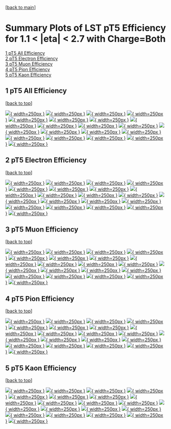[[back to main](./)]

# <a name="top"></a> Summary Plots of LST pT5 Efficiency for 1.1 < |eta| < 2.7 with Charge=Both

[1 pT5 All Efficiency](#1)<br/>[2 pT5 Electron Efficiency](#2)<br/>[3 pT5 Muon Efficiency](#3)<br/>[4 pT5 Pion Efficiency](#4)<br/>[5 pT5 Kaon Efficiency](#5)<br/>



## <a name="1"></a> 1 pT5 All Efficiency

 [[back to top](#top)]

[![](../mtv/var/pT5_xtr_0_0_eff_pt.png){ width=250px }](pT5_xtr_0_0_eff_pt.html)
[![](../mtv/var/pT5_xtr_0_0_eff_ptzoom.png){ width=250px }](pT5_xtr_0_0_eff_ptzoom.html)
[![](../mtv/var/pT5_xtr_0_0_eff_ptlow.png){ width=250px }](pT5_xtr_0_0_eff_ptlow.html)
[![](../mtv/var/pT5_xtr_0_0_eff_ptlowzoom.png){ width=250px }](pT5_xtr_0_0_eff_ptlowzoom.html)
[![](../mtv/var/pT5_xtr_0_0_eff_ptmtv.png){ width=250px }](pT5_xtr_0_0_eff_ptmtv.html)
[![](../mtv/var/pT5_xtr_0_0_eff_ptmtvzoom.png){ width=250px }](pT5_xtr_0_0_eff_ptmtvzoom.html)
[![](../mtv/var/pT5_xtr_0_0_eff_eta.png){ width=250px }](pT5_xtr_0_0_eff_eta.html)
[![](../mtv/var/pT5_xtr_0_0_eff_etazoom.png){ width=250px }](pT5_xtr_0_0_eff_etazoom.html)
[![](../mtv/var/pT5_xtr_0_0_eff_etacoarse.png){ width=250px }](pT5_xtr_0_0_eff_etacoarse.html)
[![](../mtv/var/pT5_xtr_0_0_eff_etacoarsezoom.png){ width=250px }](pT5_xtr_0_0_eff_etacoarsezoom.html)
[![](../mtv/var/pT5_xtr_0_0_eff_phi.png){ width=250px }](pT5_xtr_0_0_eff_phi.html)
[![](../mtv/var/pT5_xtr_0_0_eff_phizoom.png){ width=250px }](pT5_xtr_0_0_eff_phizoom.html)
[![](../mtv/var/pT5_xtr_0_0_eff_phicoarse.png){ width=250px }](pT5_xtr_0_0_eff_phicoarse.html)
[![](../mtv/var/pT5_xtr_0_0_eff_phicoarsezoom.png){ width=250px }](pT5_xtr_0_0_eff_phicoarsezoom.html)
[![](../mtv/var/pT5_xtr_0_0_eff_dxy.png){ width=250px }](pT5_xtr_0_0_eff_dxy.html)
[![](../mtv/var/pT5_xtr_0_0_eff_dxycoarse.png){ width=250px }](pT5_xtr_0_0_eff_dxycoarse.html)
[![](../mtv/var/pT5_xtr_0_0_eff_dxycoarsezoom.png){ width=250px }](pT5_xtr_0_0_eff_dxycoarsezoom.html)
[![](../mtv/var/pT5_xtr_0_0_eff_dz.png){ width=250px }](pT5_xtr_0_0_eff_dz.html)
[![](../mtv/var/pT5_xtr_0_0_eff_dzcoarse.png){ width=250px }](pT5_xtr_0_0_eff_dzcoarse.html)
[![](../mtv/var/pT5_xtr_0_0_eff_dzcoarsezoom.png){ width=250px }](pT5_xtr_0_0_eff_dzcoarsezoom.html)


## <a name="2"></a> 2 pT5 Electron Efficiency

 [[back to top](#top)]

[![](../mtv/var/pT5_xtr_11_0_eff_pt.png){ width=250px }](pT5_xtr_11_0_eff_pt.html)
[![](../mtv/var/pT5_xtr_11_0_eff_ptzoom.png){ width=250px }](pT5_xtr_11_0_eff_ptzoom.html)
[![](../mtv/var/pT5_xtr_11_0_eff_ptlow.png){ width=250px }](pT5_xtr_11_0_eff_ptlow.html)
[![](../mtv/var/pT5_xtr_11_0_eff_ptlowzoom.png){ width=250px }](pT5_xtr_11_0_eff_ptlowzoom.html)
[![](../mtv/var/pT5_xtr_11_0_eff_ptmtv.png){ width=250px }](pT5_xtr_11_0_eff_ptmtv.html)
[![](../mtv/var/pT5_xtr_11_0_eff_ptmtvzoom.png){ width=250px }](pT5_xtr_11_0_eff_ptmtvzoom.html)
[![](../mtv/var/pT5_xtr_11_0_eff_eta.png){ width=250px }](pT5_xtr_11_0_eff_eta.html)
[![](../mtv/var/pT5_xtr_11_0_eff_etazoom.png){ width=250px }](pT5_xtr_11_0_eff_etazoom.html)
[![](../mtv/var/pT5_xtr_11_0_eff_etacoarse.png){ width=250px }](pT5_xtr_11_0_eff_etacoarse.html)
[![](../mtv/var/pT5_xtr_11_0_eff_etacoarsezoom.png){ width=250px }](pT5_xtr_11_0_eff_etacoarsezoom.html)
[![](../mtv/var/pT5_xtr_11_0_eff_phi.png){ width=250px }](pT5_xtr_11_0_eff_phi.html)
[![](../mtv/var/pT5_xtr_11_0_eff_phizoom.png){ width=250px }](pT5_xtr_11_0_eff_phizoom.html)
[![](../mtv/var/pT5_xtr_11_0_eff_phicoarse.png){ width=250px }](pT5_xtr_11_0_eff_phicoarse.html)
[![](../mtv/var/pT5_xtr_11_0_eff_phicoarsezoom.png){ width=250px }](pT5_xtr_11_0_eff_phicoarsezoom.html)
[![](../mtv/var/pT5_xtr_11_0_eff_dxy.png){ width=250px }](pT5_xtr_11_0_eff_dxy.html)
[![](../mtv/var/pT5_xtr_11_0_eff_dxycoarse.png){ width=250px }](pT5_xtr_11_0_eff_dxycoarse.html)
[![](../mtv/var/pT5_xtr_11_0_eff_dxycoarsezoom.png){ width=250px }](pT5_xtr_11_0_eff_dxycoarsezoom.html)
[![](../mtv/var/pT5_xtr_11_0_eff_dz.png){ width=250px }](pT5_xtr_11_0_eff_dz.html)
[![](../mtv/var/pT5_xtr_11_0_eff_dzcoarse.png){ width=250px }](pT5_xtr_11_0_eff_dzcoarse.html)
[![](../mtv/var/pT5_xtr_11_0_eff_dzcoarsezoom.png){ width=250px }](pT5_xtr_11_0_eff_dzcoarsezoom.html)


## <a name="3"></a> 3 pT5 Muon Efficiency

 [[back to top](#top)]

[![](../mtv/var/pT5_xtr_13_0_eff_pt.png){ width=250px }](pT5_xtr_13_0_eff_pt.html)
[![](../mtv/var/pT5_xtr_13_0_eff_ptzoom.png){ width=250px }](pT5_xtr_13_0_eff_ptzoom.html)
[![](../mtv/var/pT5_xtr_13_0_eff_ptlow.png){ width=250px }](pT5_xtr_13_0_eff_ptlow.html)
[![](../mtv/var/pT5_xtr_13_0_eff_ptlowzoom.png){ width=250px }](pT5_xtr_13_0_eff_ptlowzoom.html)
[![](../mtv/var/pT5_xtr_13_0_eff_ptmtv.png){ width=250px }](pT5_xtr_13_0_eff_ptmtv.html)
[![](../mtv/var/pT5_xtr_13_0_eff_ptmtvzoom.png){ width=250px }](pT5_xtr_13_0_eff_ptmtvzoom.html)
[![](../mtv/var/pT5_xtr_13_0_eff_eta.png){ width=250px }](pT5_xtr_13_0_eff_eta.html)
[![](../mtv/var/pT5_xtr_13_0_eff_etazoom.png){ width=250px }](pT5_xtr_13_0_eff_etazoom.html)
[![](../mtv/var/pT5_xtr_13_0_eff_etacoarse.png){ width=250px }](pT5_xtr_13_0_eff_etacoarse.html)
[![](../mtv/var/pT5_xtr_13_0_eff_etacoarsezoom.png){ width=250px }](pT5_xtr_13_0_eff_etacoarsezoom.html)
[![](../mtv/var/pT5_xtr_13_0_eff_phi.png){ width=250px }](pT5_xtr_13_0_eff_phi.html)
[![](../mtv/var/pT5_xtr_13_0_eff_phizoom.png){ width=250px }](pT5_xtr_13_0_eff_phizoom.html)
[![](../mtv/var/pT5_xtr_13_0_eff_phicoarse.png){ width=250px }](pT5_xtr_13_0_eff_phicoarse.html)
[![](../mtv/var/pT5_xtr_13_0_eff_phicoarsezoom.png){ width=250px }](pT5_xtr_13_0_eff_phicoarsezoom.html)
[![](../mtv/var/pT5_xtr_13_0_eff_dxy.png){ width=250px }](pT5_xtr_13_0_eff_dxy.html)
[![](../mtv/var/pT5_xtr_13_0_eff_dxycoarse.png){ width=250px }](pT5_xtr_13_0_eff_dxycoarse.html)
[![](../mtv/var/pT5_xtr_13_0_eff_dxycoarsezoom.png){ width=250px }](pT5_xtr_13_0_eff_dxycoarsezoom.html)
[![](../mtv/var/pT5_xtr_13_0_eff_dz.png){ width=250px }](pT5_xtr_13_0_eff_dz.html)
[![](../mtv/var/pT5_xtr_13_0_eff_dzcoarse.png){ width=250px }](pT5_xtr_13_0_eff_dzcoarse.html)
[![](../mtv/var/pT5_xtr_13_0_eff_dzcoarsezoom.png){ width=250px }](pT5_xtr_13_0_eff_dzcoarsezoom.html)


## <a name="4"></a> 4 pT5 Pion Efficiency

 [[back to top](#top)]

[![](../mtv/var/pT5_xtr_211_0_eff_pt.png){ width=250px }](pT5_xtr_211_0_eff_pt.html)
[![](../mtv/var/pT5_xtr_211_0_eff_ptzoom.png){ width=250px }](pT5_xtr_211_0_eff_ptzoom.html)
[![](../mtv/var/pT5_xtr_211_0_eff_ptlow.png){ width=250px }](pT5_xtr_211_0_eff_ptlow.html)
[![](../mtv/var/pT5_xtr_211_0_eff_ptlowzoom.png){ width=250px }](pT5_xtr_211_0_eff_ptlowzoom.html)
[![](../mtv/var/pT5_xtr_211_0_eff_ptmtv.png){ width=250px }](pT5_xtr_211_0_eff_ptmtv.html)
[![](../mtv/var/pT5_xtr_211_0_eff_ptmtvzoom.png){ width=250px }](pT5_xtr_211_0_eff_ptmtvzoom.html)
[![](../mtv/var/pT5_xtr_211_0_eff_eta.png){ width=250px }](pT5_xtr_211_0_eff_eta.html)
[![](../mtv/var/pT5_xtr_211_0_eff_etazoom.png){ width=250px }](pT5_xtr_211_0_eff_etazoom.html)
[![](../mtv/var/pT5_xtr_211_0_eff_etacoarse.png){ width=250px }](pT5_xtr_211_0_eff_etacoarse.html)
[![](../mtv/var/pT5_xtr_211_0_eff_etacoarsezoom.png){ width=250px }](pT5_xtr_211_0_eff_etacoarsezoom.html)
[![](../mtv/var/pT5_xtr_211_0_eff_phi.png){ width=250px }](pT5_xtr_211_0_eff_phi.html)
[![](../mtv/var/pT5_xtr_211_0_eff_phizoom.png){ width=250px }](pT5_xtr_211_0_eff_phizoom.html)
[![](../mtv/var/pT5_xtr_211_0_eff_phicoarse.png){ width=250px }](pT5_xtr_211_0_eff_phicoarse.html)
[![](../mtv/var/pT5_xtr_211_0_eff_phicoarsezoom.png){ width=250px }](pT5_xtr_211_0_eff_phicoarsezoom.html)
[![](../mtv/var/pT5_xtr_211_0_eff_dxy.png){ width=250px }](pT5_xtr_211_0_eff_dxy.html)
[![](../mtv/var/pT5_xtr_211_0_eff_dxycoarse.png){ width=250px }](pT5_xtr_211_0_eff_dxycoarse.html)
[![](../mtv/var/pT5_xtr_211_0_eff_dxycoarsezoom.png){ width=250px }](pT5_xtr_211_0_eff_dxycoarsezoom.html)
[![](../mtv/var/pT5_xtr_211_0_eff_dz.png){ width=250px }](pT5_xtr_211_0_eff_dz.html)
[![](../mtv/var/pT5_xtr_211_0_eff_dzcoarse.png){ width=250px }](pT5_xtr_211_0_eff_dzcoarse.html)
[![](../mtv/var/pT5_xtr_211_0_eff_dzcoarsezoom.png){ width=250px }](pT5_xtr_211_0_eff_dzcoarsezoom.html)


## <a name="5"></a> 5 pT5 Kaon Efficiency

 [[back to top](#top)]

[![](../mtv/var/pT5_xtr_321_0_eff_pt.png){ width=250px }](pT5_xtr_321_0_eff_pt.html)
[![](../mtv/var/pT5_xtr_321_0_eff_ptzoom.png){ width=250px }](pT5_xtr_321_0_eff_ptzoom.html)
[![](../mtv/var/pT5_xtr_321_0_eff_ptlow.png){ width=250px }](pT5_xtr_321_0_eff_ptlow.html)
[![](../mtv/var/pT5_xtr_321_0_eff_ptlowzoom.png){ width=250px }](pT5_xtr_321_0_eff_ptlowzoom.html)
[![](../mtv/var/pT5_xtr_321_0_eff_ptmtv.png){ width=250px }](pT5_xtr_321_0_eff_ptmtv.html)
[![](../mtv/var/pT5_xtr_321_0_eff_ptmtvzoom.png){ width=250px }](pT5_xtr_321_0_eff_ptmtvzoom.html)
[![](../mtv/var/pT5_xtr_321_0_eff_eta.png){ width=250px }](pT5_xtr_321_0_eff_eta.html)
[![](../mtv/var/pT5_xtr_321_0_eff_etazoom.png){ width=250px }](pT5_xtr_321_0_eff_etazoom.html)
[![](../mtv/var/pT5_xtr_321_0_eff_etacoarse.png){ width=250px }](pT5_xtr_321_0_eff_etacoarse.html)
[![](../mtv/var/pT5_xtr_321_0_eff_etacoarsezoom.png){ width=250px }](pT5_xtr_321_0_eff_etacoarsezoom.html)
[![](../mtv/var/pT5_xtr_321_0_eff_phi.png){ width=250px }](pT5_xtr_321_0_eff_phi.html)
[![](../mtv/var/pT5_xtr_321_0_eff_phizoom.png){ width=250px }](pT5_xtr_321_0_eff_phizoom.html)
[![](../mtv/var/pT5_xtr_321_0_eff_phicoarse.png){ width=250px }](pT5_xtr_321_0_eff_phicoarse.html)
[![](../mtv/var/pT5_xtr_321_0_eff_phicoarsezoom.png){ width=250px }](pT5_xtr_321_0_eff_phicoarsezoom.html)
[![](../mtv/var/pT5_xtr_321_0_eff_dxy.png){ width=250px }](pT5_xtr_321_0_eff_dxy.html)
[![](../mtv/var/pT5_xtr_321_0_eff_dxycoarse.png){ width=250px }](pT5_xtr_321_0_eff_dxycoarse.html)
[![](../mtv/var/pT5_xtr_321_0_eff_dxycoarsezoom.png){ width=250px }](pT5_xtr_321_0_eff_dxycoarsezoom.html)
[![](../mtv/var/pT5_xtr_321_0_eff_dz.png){ width=250px }](pT5_xtr_321_0_eff_dz.html)
[![](../mtv/var/pT5_xtr_321_0_eff_dzcoarse.png){ width=250px }](pT5_xtr_321_0_eff_dzcoarse.html)
[![](../mtv/var/pT5_xtr_321_0_eff_dzcoarsezoom.png){ width=250px }](pT5_xtr_321_0_eff_dzcoarsezoom.html)
